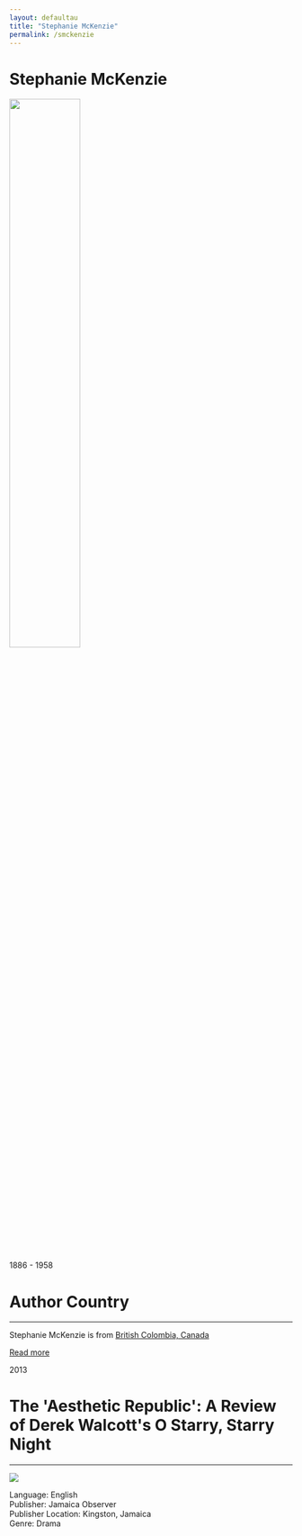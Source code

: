 ```yaml
---
layout: defaultau
title: "Stephanie McKenzie"
permalink: /smckenzie
---
```

<!-- partial:index.partial.html -->
<div class="content">
    <h1>Stephanie McKenzie</h1>
    <div class="quote">
        <div><img src="https://roommagazine.com/wp-content/uploads/2015/11/stephaniemckenzie.png" width="50%" height="50%" class="logo"></div>
    </div>
    <div class="timeline">
        <div style="padding-bottom:100px;"></div>
        <div class="block">
            <div class="date right"><p class="right"> 1886 - 1958 </p></div>
            <div class="dot"></div>
            <div class="left first">
            <div class="author_country">
                <h1>Author Country</h1><hr>
          <div class="aclocation">   <p>Stephanie McKenzie is from <a href="http://localhost:4000/24">British Colombia, Canada</a></p></div>
                <div class="acreadmore"><a href="https://stephaniemaymckenzie.com/about/" target="_blank">Read more</a></div>
            </div>
            </div>
        </div>
        <div class="block">
            <div class="date left"><p class="left">2013</p></div>
            <div class="dot"></div>
            <div class="right">
                <h1>The 'Aesthetic Republic': A Review of Derek Walcott's O Starry, Starry Night</h1><hr>
                <p><img src="https://encrypted-tbn0.gstatic.com/images?q=tbn:ANd9GcQHowUgbYXQuWDSxS39N5TWw2Krbbrt2uyqfA&usqp=CAU"></p>
                <p>
                Language: English<br>
                Publisher: Jamaica Observer<br>
                Publisher Location: Kingston, Jamaica<br>
                Genre: Drama<br><br>
                </p>
            </div>
        </div>

</div>
<!-- partial -->
  <script src='https://cdnjs.cloudflare.com/ajax/libs/jquery/3.1.1/jquery.min.js'></script><script  src="assets/js/authorscript.js"></script>
